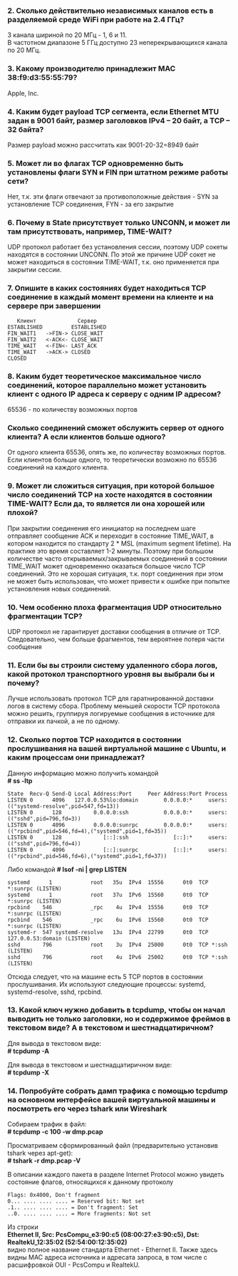 ### 2. Сколько действительно независимых каналов есть в разделяемой среде WiFi при работе на 2.4 ГГц?

3 канала шириной по 20 МГц - 1, 6 и 11.  
В частотном диапазоне 5 ГГц доступно 23 неперекрывающихся канала по 20 МГц.

### 3. Какому производителю принадлежит MAC 38:f9:d3:55:55:79?

Apple, Inc.

### 4. Каким будет payload TCP сегмента, если Ethernet MTU задан в 9001 байт, размер заголовков IPv4 – 20 байт, а TCP – 32 байта?

Размер payload можно рассчитать как 9001-20-32=8949 байт

### 5. Может ли во флагах TCP одновременно быть установлены флаги SYN и FIN при штатном режиме работы сети?

Нет, т.к. эти флаги отвечают за противоположные действия - SYN за установление TCP соединения, FYN - за его закрытие

### 6. Почему в State присутствует только UNCONN, и может ли там присутствовать, например, TIME-WAIT?

UDP протокол работает без установления сессии, поэтому UDP сокеты находятся в состоянии UNCONN. По этой же причине UDP сокет не может находиться в состоянии TIME-WAIT, т.к. оно применяется при закрытии сессии.

### 7. Опишите в каких состояниях будет находиться TCP соединение в каждый момент времени на клиенте и на сервере при завершении
```
   Клиент             Сервер  
ESTABLISHED         ESTABLISHED  
FIN_WAIT1   ->FIN-> CLOSE_WAIT  
FIN_WAIT2   <-ACK<- CLOSE_WAIT  
TIME_WAIT   <-FIN<- LAST_ACK  
TIME_WAIT   ->ACK-> CLOSED  
CLOSED
```
### 8. Каким будет теоретическое максимальное число соединений, которое параллельно может установить клиент с одного IP адреса к серверу с одним IP адресом?

65536 - по количеству возможных портов

### Сколько соединений сможет обслужить сервер от одного клиента? А если клиентов больше одного?

От одного клиента 65536, опять же, по количеству возможных портов. Если клиентов больше одного, то теоретически возможно по 65536 соединений на каждого клиента.

### 9. Может ли сложиться ситуация, при которой большое число соединений TCP на хосте находятся в состоянии TIME-WAIT? Если да, то является ли она хорошей или плохой?

При закрытии соединения его инициатор на последнем шаге отправляет сообщение ACK и переходит в состояние TIME_WAIT, в котором находится по стандарту 2 * MSL (maximum segment lifetime). На практике это время составляет 1-2 минуты. 
Поэтому при большом количестве часто открываемых/закрываемых соединений в состоянии TIME_WAIT может одновременно оказаться большое число TCP соединений. Это не хорошая ситуация, т.к. порт соединения при этом не может быть использован, что может привести к ошибке при попытке установления новых соединений.

### 10. Чем особенно плоха фрагментация UDP относительно фрагментации TCP?

UDP протокол не гарантирует доставки сообщения в отличие от TCP. Следовательно, чем больше фрагментов, тем вероятнее потеря части сообщения

### 11. Если бы вы строили систему удаленного сбора логов, какой протокол транспортного уровня вы выбрали бы и почему?

Лучше использовать протокол TCP для гаратнированной доставки логов в систему сбора. Проблему меньшей скорости TCP протокола можно решить, группируя логируемые сообщения в источнике для отправки их пачкой, а не по одному.

### 12. Сколько портов TCP находится в состоянии прослушивания на вашей виртуальной машине с Ubuntu, и каким процессам они принадлежат?

Данную информацию можно получить командой  
**# ss -ltp**  
```
State  Recv-Q Send-Q Local Address:Port     Peer Address:Port Process
LISTEN 0      4096   127.0.0.53%lo:domain        0.0.0.0:*     users:(("systemd-resolve",pid=547,fd=13))
LISTEN 0      128          0.0.0.0:ssh           0.0.0.0:*     users:(("sshd",pid=796,fd=3))
LISTEN 0      4096         0.0.0.0:sunrpc        0.0.0.0:*     users:(("rpcbind",pid=546,fd=4),("systemd",pid=1,fd=35))
LISTEN 0      128             [::]:ssh              [::]:*     users:(("sshd",pid=796,fd=4))
LISTEN 0      4096            [::]:sunrpc           [::]:*     users:(("rpcbind",pid=546,fd=6),("systemd",pid=1,fd=37))
```

Либо командой 
**# lsof -ni | grep LISTEN**  
```
systemd      1            root   35u  IPv4  15556      0t0  TCP *:sunrpc (LISTEN)
systemd      1            root   37u  IPv6  15560      0t0  TCP *:sunrpc (LISTEN)
rpcbind    546            _rpc    4u  IPv4  15556      0t0  TCP *:sunrpc (LISTEN)
rpcbind    546            _rpc    6u  IPv6  15560      0t0  TCP *:sunrpc (LISTEN)
systemd-r  547 systemd-resolve   13u  IPv4  22799      0t0  TCP 127.0.0.53:domain (LISTEN)
sshd       796            root    3u  IPv4  25000      0t0  TCP *:ssh (LISTEN)
sshd       796            root    4u  IPv6  25002      0t0  TCP *:ssh (LISTEN)
```
Отсюда следует, что на машине есть 5 TCP портов в состоянии прослушивания. Их используют следующие процессы: systemd, systemd-resolve, sshd, rpcbind.

### 13. Какой ключ нужно добавить в tcpdump, чтобы он начал выводить не только заголовки, но и содержимое фреймов в текстовом виде? А в текстовом и шестнадцатиричном?

Для вывода в текстовом виде:  
**# tcpdump -A**  

Для вывода в текстовом и шестнадцатиричном виде:  
**# tcpdump -X**  

### 14. Попробуйте собрать дамп трафика с помощью tcpdump на основном интерфейсе вашей виртуальной машины и посмотреть его через tshark или Wireshark

Собираем трафик в файл:  
**# tcpdump -c 100 -w dmp.pcap**  

Просматриваем сформированный файл (предварительно установив tshark через apt-get):  
**# tshark -r dmp.pcap -V**  

В описании каждого пакета в разделе Internet Protocol можно увидеть состояние флагов, относящихся к данному протоколу  
```
Flags: 0x4000, Don't fragment
0... .... .... .... = Reserved bit: Not set
.1.. .... .... .... = Don't fragment: Set
..0. .... .... .... = More fragments: Not set
``` 

Из строки  
**Ethernet II, Src: PcsCompu_e3:90:c5 (08:00:27:e3:90:c5), Dst: RealtekU_12:35:02 (52:54:00:12:35:02)**  
видно полное название стандарта Ethernet - Ethernet II. Также здесь видны MAC адреса источника и адресата запроса, в том числе с расшифровкой OUI - PcsCompu и RealtekU.